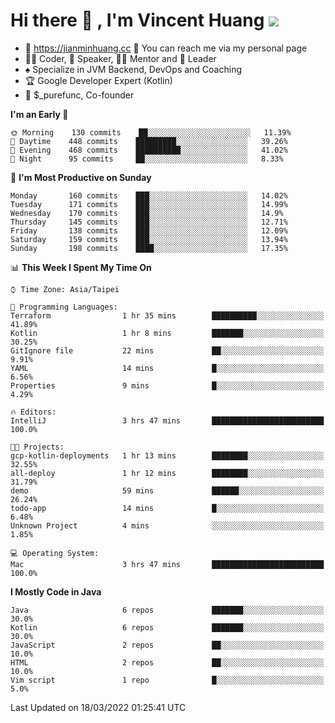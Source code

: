 # Hi there 👋 , I'm Vincent Huang ![](https://komarev.com/ghpvc/?username=Jian-Min-Huang)
- 💎 https://jianminhuang.cc 🙋 You can reach me via my personal page
- 👨‍💻 Coder, 🎤 Speaker, 👨‍🏫 Mentor and 🚀 Leader
- ♠️ Specialize in JVM Backend, DevOps and Coaching
- 🏆 Google Developer Expert (Kotlin)
- 💼 $_purefunc, Co-founder

<!--START_SECTION:waka-->
**I'm an Early 🐤** 

```text
🌞 Morning    130 commits    ██░░░░░░░░░░░░░░░░░░░░░░░   11.39% 
🌆 Daytime    448 commits    █████████░░░░░░░░░░░░░░░░   39.26% 
🌃 Evening    468 commits    ██████████░░░░░░░░░░░░░░░   41.02% 
🌙 Night      95 commits     ██░░░░░░░░░░░░░░░░░░░░░░░   8.33%

```
📅 **I'm Most Productive on Sunday** 

```text
Monday       160 commits    ███░░░░░░░░░░░░░░░░░░░░░░   14.02% 
Tuesday      171 commits    ███░░░░░░░░░░░░░░░░░░░░░░   14.99% 
Wednesday    170 commits    ███░░░░░░░░░░░░░░░░░░░░░░   14.9% 
Thursday     145 commits    ███░░░░░░░░░░░░░░░░░░░░░░   12.71% 
Friday       138 commits    ███░░░░░░░░░░░░░░░░░░░░░░   12.09% 
Saturday     159 commits    ███░░░░░░░░░░░░░░░░░░░░░░   13.94% 
Sunday       198 commits    ████░░░░░░░░░░░░░░░░░░░░░   17.35%

```


📊 **This Week I Spent My Time On** 

```text
⌚︎ Time Zone: Asia/Taipei

💬 Programming Languages: 
Terraform                1 hr 35 mins        ██████████░░░░░░░░░░░░░░░   41.89% 
Kotlin                   1 hr 8 mins         ███████░░░░░░░░░░░░░░░░░░   30.25% 
GitIgnore file           22 mins             ██░░░░░░░░░░░░░░░░░░░░░░░   9.91% 
YAML                     14 mins             █░░░░░░░░░░░░░░░░░░░░░░░░   6.56% 
Properties               9 mins              █░░░░░░░░░░░░░░░░░░░░░░░░   4.29%

🔥 Editors: 
IntelliJ                 3 hrs 47 mins       █████████████████████████   100.0%

🐱‍💻 Projects: 
gcp-kotlin-deployments   1 hr 13 mins        ████████░░░░░░░░░░░░░░░░░   32.55% 
all-deploy               1 hr 12 mins        ████████░░░░░░░░░░░░░░░░░   31.79% 
demo                     59 mins             ██████░░░░░░░░░░░░░░░░░░░   26.24% 
todo-app                 14 mins             █░░░░░░░░░░░░░░░░░░░░░░░░   6.48% 
Unknown Project          4 mins              ░░░░░░░░░░░░░░░░░░░░░░░░░   1.85%

💻 Operating System: 
Mac                      3 hrs 47 mins       █████████████████████████   100.0%

```

**I Mostly Code in Java** 

```text
Java                     6 repos             ███████░░░░░░░░░░░░░░░░░░   30.0% 
Kotlin                   6 repos             ███████░░░░░░░░░░░░░░░░░░   30.0% 
JavaScript               2 repos             ██░░░░░░░░░░░░░░░░░░░░░░░   10.0% 
HTML                     2 repos             ██░░░░░░░░░░░░░░░░░░░░░░░   10.0% 
Vim script               1 repo              █░░░░░░░░░░░░░░░░░░░░░░░░   5.0%

```



 Last Updated on 18/03/2022 01:25:41 UTC
<!--END_SECTION:waka-->
